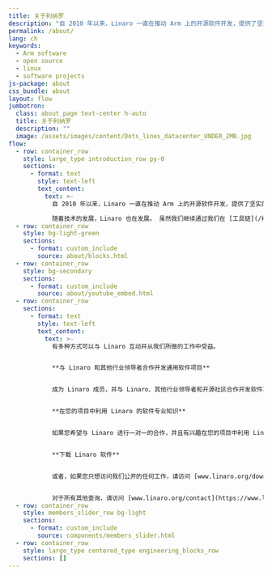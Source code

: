 ```yaml
---
title: 关于利纳罗
description: "自 2010 年以来，Linaro 一直在推动 Arm 上的开源软件开发，提供了坚实的创新基础所需的工具、Linux 内核质量和安全性。 我们是 Arm 软件专家，他们与行业领导者合作开展共同项目，提供标准化和差异化基础。 就通用软件进行协作有助于减少整体碎片化，使成员公司能够加快上市时间并降低总体开发成本。"
permalink: /about/
lang: ch
keywords:
  - Arm software
  - open source
  - linux
  - software projects
js-package: about
css_bundle: about
layout: flow
jumbotron:
  class: about_page text-center h-auto
  title: 关于利纳罗
  description: ""
  image: /assets/images/content/Dots_lines_datacenter_UNDER_2MB.jpg
flow:
  - row: container_row
    style: large_type introduction_row py-0
    sections:
      - format: text
        style: text-left
        text_content:
          text: >-
            自 2010 年以来，Linaro 一直在推动 Arm 上的开源软件开发，提供了坚实的创新基础所需的工具、Linux 内核质量和安全性。 Linaro 与成员公司和开源社区合作，维护 Arm 软件生态系统并为 Arm 架构开辟新市场。

            随着技术的发展，Linaro 也在发展。 虽然我们继续通过我们在 [工具链](/kernel-and-toolchain/)、[安全](/security/) 和 [持续集成测试](/os-build-and-test/)，我们还在多种技术和垂直领域开展工作以支持 Arm 技术。 其中包括[人工智能](/artificial-intelligence/)、[Android 生态系统](/client-devices/)、[数据中心和云](/cloud-computing-and-servers/)、[边缘和雾计算](/trusted-substrate/) 和[物联网和嵌入式](/iot-and-embedded/)。
  - row: container_row
    style: bg-light-green
    sections:
      - format: custom_include
        source: about/blocks.html
  - row: container_row
    style: bg-secondary
    sections:
      - format: custom_include
        source: about/youtube_embed.html
  - row: container_row
    sections:
      - format: text
        style: text-left
        text_content:
          text: >-
            有多种方式可以与 Linaro 互动并从我们所做的工作中受益。


            **与 Linaro 和其他行业领导者合作开发通用软件项目**


            成为 Linaro 成员，并与 Linaro、其他行业领导者和开源社区合作开发软件项目，以提供标准化并帮助加速 Arm 的新技术。 您可以选择三个级别的会员资格 - 核心、俱乐部和团体（Linaro 有四个细分群体 - Linaro 消费者组、Linaro 数据中心和云组、Linaro 边缘和雾计算组以及 Linaro 物联网和嵌入式组）。 有关 Linaro 会员资格、如何参与项目以及我们的会员在会员资格中看到的价值的更多信息，请访问 [www.linaro.org/membership](https://www.linaro.org/membership/)。


            **在您的项目中利用 Linaro 的软件专业知识**


            如果您希望与 Linaro 进行一对一的合作，并且有兴趣在您的项目中利用 Linaro 的 Arm 软件专业知识，请访问 [www.linaro.org/services](https://www.linaro.org/ services/) 与 Linaro Developer Services 交谈。 与我们的服务团队合作，您可以利用 Linaro 的 Arm 软件专业知识和经验，与开源社区合作并成为开源社区的一部分。


            **下载 Linaro 软件**


            或者，如果您只想访问我们公开的任何工作，请访问 [www.linaro.org/downloads](https://www.linaro.org/downloads/)。 在下载页面上，我们上传了我们工作的所有我们认为对社区有益的软件。


            对于所有其他查询，请访问 [www.linaro.org/contact](https://www.linaro.org/contact/) 或 [下载 Linaro 简介](https://linaro.co/introduction-to -利纳罗）。
  - row: container_row
    style: members_slider_row bg-light
    sections:
      - format: custom_include
        source: components/members_slider.html
  - row: container_row
    style: large_type centered_type engineering_blocks_row
    sections: []
---
```

